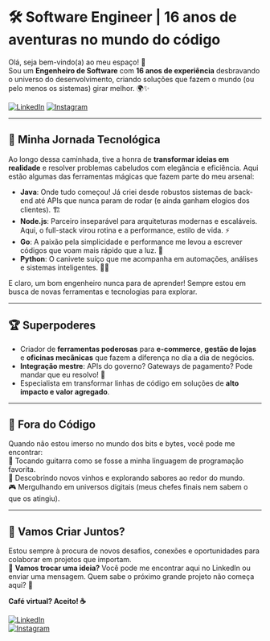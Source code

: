 # 🛠️ Software Engineer | 16 anos de aventuras no mundo do código

Olá, seja bem-vindo(a) ao meu espaço! 👋  
Sou um **Engenheiro de Software** com **16 anos de experiência** desbravando o universo do desenvolvimento, criando soluções que fazem o mundo (ou pelo menos os sistemas) girar melhor. 🌍✨

[![LinkedIn](https://img.shields.io/badge/LinkedIn-0077B5?style=for-the-badge&logo=linkedin&logoColor=white)](https://www.linkedin.com/in/kelsonpalharini) [![Instagram](https://img.shields.io/badge/Instagram-E4405F?style=for-the-badge&logo=instagram&logoColor=white)](https://www.instagram.com/kelsonpalharini)

---

## 🚀 Minha Jornada Tecnológica
Ao longo dessa caminhada, tive a honra de **transformar ideias em realidade** e resolver problemas cabeludos com elegância e eficiência. Aqui estão algumas das ferramentas mágicas que fazem parte do meu arsenal:

- **Java**: Onde tudo começou! Já criei desde robustos sistemas de back-end até APIs que nunca param de rodar (e ainda ganham elogios dos clientes). 🏗️  
- **Node.js**: Parceiro inseparável para arquiteturas modernas e escaláveis. Aqui, o full-stack virou rotina e a performance, estilo de vida. ⚡  
- **Go**: A paixão pela simplicidade e performance me levou a escrever códigos que voam mais rápido que a luz. 🚀  
- **Python**: O canivete suíço que me acompanha em automações, análises e sistemas inteligentes. 🐍✨  

E claro, um bom engenheiro nunca para de aprender! Sempre estou em busca de novas ferramentas e tecnologias para explorar.

---

## 🏆 Superpoderes
- Criador de **ferramentas poderosas** para **e-commerce**, **gestão de lojas** e **oficinas mecânicas** que fazem a diferença no dia a dia de negócios.  
- **Integração mestre**: APIs do governo? Gateways de pagamento? Pode mandar que eu resolvo! 🔗  
- Especialista em transformar linhas de código em soluções de **alto impacto e valor agregado**.  

---

## 🎸 Fora do Código
Quando não estou imerso no mundo dos bits e bytes, você pode me encontrar:  
🎸 Tocando guitarra como se fosse a minha linguagem de programação favorita.  
🍷 Descobrindo novos vinhos e explorando sabores ao redor do mundo.  
🎮 Mergulhando em universos digitais (meus chefes finais nem sabem o que os atingiu).  

---

## 🤝 Vamos Criar Juntos?
Estou sempre à procura de novos desafios, conexões e oportunidades para colaborar em projetos que importam.  
💬 **Vamos trocar uma ideia?** Você pode me encontrar aqui no LinkedIn ou enviar uma mensagem. Quem sabe o próximo grande projeto não começa aqui? 🚀

**Café virtual? Aceito! ☕**

[![LinkedIn](https://img.shields.io/badge/LinkedIn-0077B5?style=for-the-badge&logo=linkedin&logoColor=white)](https://www.linkedin.com/in/kelsonpalharini)  
[![Instagram](https://img.shields.io/badge/Instagram-E4405F?style=for-the-badge&logo=instagram&logoColor=white)](https://www.instagram.com/kelsonpalharini)
